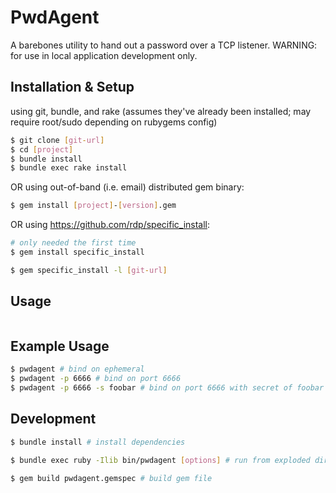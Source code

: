 PwdAgent
=========
A barebones utility to hand out a password over a TCP listener. WARNING: for use in local application development only.

Installation & Setup
------------
using git, bundle, and rake (assumes they've already been installed; may require root/sudo depending on rubygems config)

```bash
$ git clone [git-url]
$ cd [project]
$ bundle install
$ bundle exec rake install
```

OR using out-of-band (i.e. email) distributed gem binary:

```bash
$ gem install [project]-[version].gem
```

OR using https://github.com/rdp/specific_install:

```bash 
# only needed the first time
$ gem install specific_install

$ gem specific_install -l [git-url]
```

Usage
---------
```bash

```

Example Usage
---------
```bash
$ pwdagent # bind on ephemeral
$ pwdagent -p 6666 # bind on port 6666
$ pwdagent -p 6666 -s foobar # bind on port 6666 with secret of foobar
```

Development
----------------
```bash
$ bundle install # install dependencies

$ bundle exec ruby -Ilib bin/pwdagent [options] # run from exploded dir

$ gem build pwdagent.gemspec # build gem file
```
